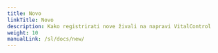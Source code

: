 ```yaml
---
title: Novo
linkTitle: Novo
description: Kako registrirati nove živali na napravi VitalControl
weight: 10
manualLink: /sl/docs/new/
---
```

<script>
  window.location.href = "/sl/docs/new/";
</script>
